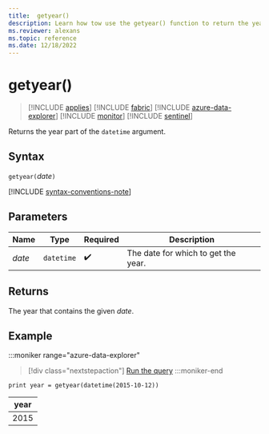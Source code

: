 ```yaml
---
title:  getyear()
description: Learn how tow use the getyear() function to return the year of the `datetime` input.
ms.reviewer: alexans
ms.topic: reference
ms.date: 12/18/2022
---
```

# getyear()

> [!INCLUDE [applies](../includes/applies-to-version/applies.md)] [!INCLUDE [fabric](../includes/applies-to-version/fabric.md)] [!INCLUDE [azure-data-explorer](../includes/applies-to-version/azure-data-explorer.md)] [!INCLUDE [monitor](../includes/applies-to-version/monitor.md)] [!INCLUDE [sentinel](../includes/applies-to-version/sentinel.md)]

Returns the year part of the `datetime` argument.

## Syntax

`getyear(`*date*`)`

[!INCLUDE [syntax-conventions-note](../includes/syntax-conventions-note.md)]

## Parameters

| Name | Type | Required | Description |
|--|--|--|--|
| *date* | `datetime` |  :heavy_check_mark: | The date for which to get the year. |

## Returns

The year that contains the given *date*.

## Example

:::moniker range="azure-data-explorer"
> [!div class="nextstepaction"]
> <a href="https://dataexplorer.azure.com/clusters/help/databases/Samples?query=H4sIAAAAAAAAAysoyswrUahMTSxSsFVITy0BsTRSEktSSzJzUzWMDAxNdQ0NdA2NNDUB6MDMlCoAAAA=" target="_blank">Run the query</a>
:::moniker-end

```kusto
print year = getyear(datetime(2015-10-12))
```

|year|
|--|
|2015|
